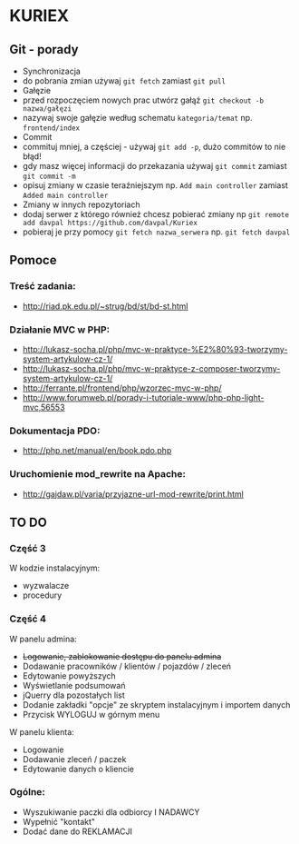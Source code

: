 ﻿# KURIEX

## Git - porady
* Synchronizacja
 * do pobrania zmian używaj `git fetch` zamiast `git pull`
* Gałęzie
 * przed rozpoczęciem nowych prac utwórz gałąź `git checkout -b nazwa/gałęzi`
 * nazywaj swoje gałęzie według schematu `kategoria/temat` np. `frontend/index`
* Commit
 * commituj mniej, a częściej - używaj `git add -p`, dużo commitów to nie błąd!
 * gdy masz więcej informacji do przekazania używaj `git commit` zamiast `git commit -m`
 * opisuj zmiany w czasie teraźniejszym np. `Add main controller` zamiast `Added main controller`
* Zmiany w innych repozytoriach
 * dodaj serwer z którego również chcesz pobierać zmiany np `git remote add davpal https://github.com/davpal/Kuriex`
 * pobieraj je przy pomocy `git fetch nazwa_serwera` np. `git fetch davpal`

## Pomoce
### Treść zadania:
* http://riad.pk.edu.pl/~strug/bd/st/bd-st.html

### Działanie MVC w PHP:
* http://lukasz-socha.pl/php/mvc-w-praktyce-%E2%80%93-tworzymy-system-artykulow-cz-1/
* http://lukasz-socha.pl/php/mvc-w-praktyce-z-composer-tworzymy-system-artykulow-cz-1/
* http://ferrante.pl/frontend/php/wzorzec-mvc-w-php/
* http://www.forumweb.pl/porady-i-tutoriale-www/php-php-light-mvc,56553

### Dokumentacja PDO:
* http://php.net/manual/en/book.pdo.php

### Uruchomienie mod_rewrite na Apache:
* http://gajdaw.pl/varia/przyjazne-url-mod-rewrite/print.html

## TO DO

### Część 3
W kodzie instalacyjnym:
* wyzwalacze
* procedury

### Część 4
W panelu admina:
* ~~Logowanie, zablokowanie dostępu do panelu admina~~
* Dodawanie pracowników / klientów / pojazdów / zleceń
* Edytowanie powyższych
* Wyświetlanie podsumowań
* jQuerry dla pozostałych list
* Dodanie zakładki "opcje" ze skryptem instalacyjnym i importem danych
* Przycisk WYLOGUJ w górnym menu

W panelu klienta:
* Logowanie
* Dodawanie zleceń / paczek
* Edytowanie danych o kliencie

### Ogólne:
* Wyszukiwanie paczki dla odbiorcy I NADAWCY
* Wypełnić "kontakt"
* Dodać dane do REKLAMACJI
